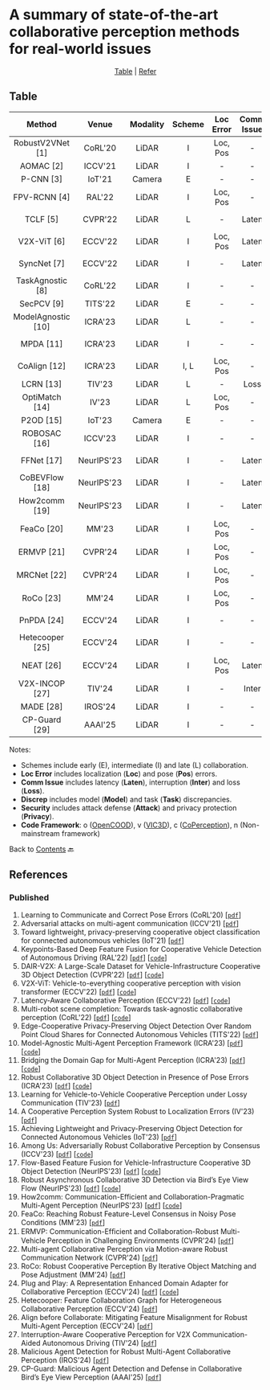 # A summary of state-of-the-art collaborative perception methods for real-world issues

<div align="center">
<p align="center">
<a href="#table">Table</a> |
<a href="#references">Refer</a> 
</p>
</div>

## Table
|   Method               |   Venue         | Modality         |       Scheme         |     Loc Error         |   Comm Issue         |     Discrep         |      Security         |    Code                                                                         |
|:----------------------:|:---------------:|:----------------:|:--------------------:|:---------------------:|:--------------------:|:-------------------:|:---------------------:|:-------------------------------------------------------------------------------:|
| RobustV2VNet [1]       | CoRL'20         | LiDAR            | I                    | Loc, Pos              | -                    | -                   | -                     | -                                                                               |
| AOMAC [2]              | ICCV'21         | LiDAR            | I                    | -                     | -                    | -                   | Attack                | -                                                                               |
| P-CNN [3]              | IoT'21          | Camera           | E                    | -                     | -                    | -                   | Privacy               | -                                                                               |
| FPV-RCNN [4]           | RAL'22          | LiDAR            | I                    | Loc, Pos              | -                    | -                   | -                     | [Linkn](https://github.com/YuanYunshuang/FPV_RCNN) ![](https://img.shields.io/github/stars/YuanYunshuang/FPV_RCNN)                           |
| TCLF [5]               | CVPR'22         | LiDAR            | L                    | -                     | Laten                | -                   | -                     | [Linkv](https://github.com/AIR-THU/DAIR-V2X) ![](https://img.shields.io/github/stars/AIR-THU/DAIR-V2X)                                    |
| V2X-ViT [6]            | ECCV'22         | LiDAR            | I                    | Loc, Pos              | Laten                | -                   | -                     | [Linko](https://github.com/DerrickXuNu/v2x-vit) ![](https://img.shields.io/github/stars/DerrickXuNu/v2x-vit)                                  |
| SyncNet [7]            | ECCV'22         | LiDAR            | I                    | -                     | Laten                | -                   | -                     | [Linkc](https://github.com/MediaBrain-SJTU/SyncNet) ![](https://img.shields.io/github/stars/MediaBrain-SJTU/SyncNet)                              |
| TaskAgnostic [8]       | CoRL'22         | LiDAR            | I                    | -                     | -                    | Task                | -                     | [Linkc](https://github.com/coperception/star) ![](https://img.shields.io/github/stars/coperception/star)                                   |
| SecPCV [9]             | TITS'22         | LiDAR            | E                    | -                     | -                    | -                   | Privacy               | -                                                                               |
| ModelAgnostic [10]     | ICRA'23         | LiDAR            | L                    | -                     | -                    | Model               | -                     | [Linko](https://github.com/DerrickXuNu/model_anostic) ![](https://img.shields.io/github/stars/DerrickXuNu/model_anostic)                           |
| MPDA [11]              | ICRA'23         | LiDAR            | I                    | -                     | -                    | Model               | -                     | [Linko](https://github.com/DerrickXuNu/MPDA) ![](https://img.shields.io/github/stars/DerrickXuNu/MPDA)                                     |
| CoAlign [12]           | ICRA'23         | LiDAR            | I, L                 | Loc, Pos              | -                    | -                   | -                     | [Linko](https://github.com/yifanlu0227/CoAlign)![](https://img.shields.io/github/stars/yifanlu0227/CoAlign)                                  |
| LCRN [13]              | TIV'23          | LiDAR            | L                    | -                     | Loss                 | -                   | -                     | -                                                                               |
| OptiMatch [14]         | IV'23           | LiDAR            | L                    | Loc, Pos              | -                    | -                   | -                     | -                                                                               |
| P2OD [15]              | IoT'23          | Camera           | E                    | -                     | -                    | -                   | Privacy               | -                                                                               |
| ROBOSAC [16]           | ICCV'23         | LiDAR            | I                    | -                     | -                    | -                   | Attack               | [Linkc](https://github.com/coperception/ROBOSAC) ![](https://img.shields.io/github/stars/coperception/ROBOSAC)                                  |
| FFNet [17]             | NeurIPS'23         | LiDAR            | I                    | -                     | Laten                | -                   | -                   | [Linkv](https://github.com/haibao-yu/FFNet-VIC3D) ![](https://img.shields.io/github/stars/haibao-yu/FFNet-VIC3D)                                 |
| CoBEVFlow [18]             | NeurIPS'23         | LiDAR            | I                    | -                     | Laten                | -                   | -                   | [Linko](https://github.com/MediaBrain-SJTU/CoBEVFlow) ![](https://img.shields.io/github/stars/MediaBrain-SJTU/CoBEVFlow)  |
| How2comm [19]             | NeurIPS'23         | LiDAR            | I                    | -                     | Laten                | -                   | -         |     [Linko](https://github.com/ydk122024/How2comm) ![](https://img.shields.io/github/stars/ydk122024/How2comm)  |
| FeaCo [20]             | MM'23         | LiDAR            | I                    | Loc, Pos             | -                | -                   | -                   | [Linko](https://github.com/jmgu0212/FeaCo) ![](https://img.shields.io/github/stars/jmgu0212/FeaCo)               |
| ERMVP [21]             | CVPR'24         | LiDAR            | I                    | Loc, Pos             | -                | -                   | -                   | [Linko](https://github.com/Terry9a/ERMVP) ![](https://img.shields.io/github/stars/Terry9a/ERMVP)                 |
| MRCNet [22]             | CVPR'24         | LiDAR            | I                    | Loc, Pos             | -                | -                   | -                   | [Linko](https://github.com/IndigoChildren/collaborative-perception-MRCNet)![](https://img.shields.io/github/stars/IndigoChildren/collaborative-perception-MRCNet)               |
| RoCo [23]             | MM'24         | LiDAR            | I                    | Loc, Pos             | -                | -                   | -                   | [Linko](https://github.com/HuangZhe885/RoCo) ![](https://img.shields.io/github/stars/HuangZhe885/RoCo)               |
| PnPDA [24]             | ECCV'24         | LiDAR            | I                    | -            | -                | Model                  | -                   | [Linko](https://github.com/luotianyou349/PnPDA) ![](https://img.shields.io/github/stars/luotianyou349/PnPDA)               |
| Hetecooper [25]             | ECCV'24         | LiDAR            | I                    | -            | -                | Model                  | -                   |           |
| NEAT [26]             | ECCV'24         | LiDAR            | I                    | Loc, Pos           | Laten               | -                  | -                   |           |
| V2X-INCOP [27]         | TIV'24        | LiDAR            | I                    | -                     | Inter                | -                   | -                     | -               |
| MADE [28]         | IROS'24        | LiDAR            | I                    | -                     | -                | -                   | Attack                     | -               |
| CP-Guard [29]         | AAAI'25        | LiDAR            | I                    | -                     | -                | -                   | Attack                     | -               |

Notes:
- Schemes include early (E), intermediate (I) and late (L) collaboration.
- **Loc Error** includes localization (**Loc**) and pose (**Pos**) errors.
- **Comm Issue** includes latency (**Laten**), interruption (**Inter**) and loss (**Loss**).
- **Discrep** includes model (**Model**) and task (**Task**) discrepancies.
- **Security** includes attack defense (**Attack**) and privacy protection (**Privacy**).
- **Code Framework**: o ([OpenCOOD](https://github.com/DerrickXuNu/OpenCOOD)), v ([VIC3D](https://github.com/AIR-THU/DAIR-V2X)), c ([CoPerception](https://github.com/coperception/coperception)), n (Non-mainstream framework)

Back to [Contents](README.md) 🔙 

## References
### Published
1. Learning to Communicate and Correct Pose Errors (CoRL'20) [[`pdf`](https://arxiv.org/abs/2011.05289)] 
2. Adversarial attacks on multi-agent communication (ICCV'21) [[`pdf`](https://arxiv.org/abs/2101.06560)]
3. Toward lightweight, privacy-preserving cooperative object classification for connected autonomous vehicles (IoT'21) [[`pdf`](https://ieeexplore.ieee.org/document/9468670)]
4. Keypoints-Based Deep Feature Fusion for Cooperative Vehicle Detection of Autonomous Driving (RAL'22) [[`pdf`](https://arxiv.org/abs/2109.11615)] [[`code`](https://github.com/YuanYunshuang/FPV_RCNN)]
5. DAIR-V2X: A Large-Scale Dataset for Vehicle-Infrastructure Cooperative 3D Object Detection (CVPR'22) [[`pdf`](https://arxiv.org/abs/2204.05575)] [[`code`](https://github.com/AIR-THU/DAIR-V2X)]
6. V2X-ViT: Vehicle-to-everything cooperative perception with vision transformer (ECCV'22) [[`pdf`](https://arxiv.org/abs/2203.10638)] [[`code`](https://github.com/DerrickXuNu/v2x-vit)]
7. Latency-Aware Collaborative Perception (ECCV'22) [[`pdf`](https://arxiv.org/abs/2207.08560)] [[`code`](https://github.com/MediaBrain-SJTU/SyncNet)]
8. Multi-robot scene completion: Towards task-agnostic collaborative perception (CoRL'22) [[`pdf`](https://openreview.net/forum?id=hW0tcXOJas2)] [[`code`](https://github.com/coperception/star)]
9. Edge-Cooperative Privacy-Preserving Object Detection Over Random Point Cloud Shares for Connected Autonomous Vehicles (TITS'22) [[`pdf`](https://ieeexplore.ieee.org/document/9928424)]
10. Model-Agnostic Multi-Agent Perception Framework (ICRA'23) [[`pdf`](https://arxiv.org/abs/2203.13168)] [[`code`](https://github.com/DerrickXuNu/model_anostic)]
11. Bridging the Domain Gap for Multi-Agent Perception (ICRA'23) [[`pdf`](https://arxiv.org/abs/2210.08451)] [[`code`](https://github.com/DerrickXuNu/MPDA)]
12. Robust Collaborative 3D Object Detection in Presence of Pose Errors (ICRA'23) [[`pdf`](https://arxiv.org/abs/2211.07214)] [[`code`](https://github.com/yifanlu0227/CoAlign)]
13. Learning for Vehicle-to-Vehicle Cooperative Perception under Lossy Communication (TIV'23) [[`pdf`](https://arxiv.org/abs/2212.08273)]
14. A Cooperative Perception System Robust to Localization Errors (IV'23) [[`pdf`](https://arxiv.org/abs/2210.06289)]
15. Achieving Lightweight and Privacy-Preserving Object Detection for Connected Autonomous Vehicles (IoT'23) [[`pdf`](https://ieeexplore.ieee.org/document/9913215)]
16. Among Us: Adversarially Robust Collaborative Perception by Consensus (ICCV'23) [[`pdf`](https://arxiv.org/abs/2303.09495)] [[`code`](https://github.com/coperception/ROBOSAC)]
17. Flow-Based Feature Fusion for Vehicle-Infrastructure Cooperative 3D Object Detection (NeurIPS'23) [[`pdf`](https://openreview.net/forum?id=gsglrhvQxX)] [[`code`](https://github.com/haibao-yu/FFNet-VIC3D)]
18. Robust Asynchronous Collaborative 3D Detection via Bird’s Eye View Flow (NeurIPS'23) [[`pdf`](https://arxiv.org/abs/2309.16940)] [[`code`](https://github.com/MediaBrain-SJTU/CoBEVFlow)]
19. How2comm: Communication-Efficient and Collaboration-Pragmatic Multi-Agent Perception (NeurIPS'23) [[`pdf`](https://openreview.net/forum?id=Dbaxm9ujq6)] [[`code`](https://github.com/ydk122024/How2comm)]
20. FeaCo: Reaching Robust Feature-Level Consensus in Noisy Pose Conditions (MM'23) [[`pdf`](https://dl.acm.org/doi/abs/10.1145/3581783.3611880)]
21. ERMVP: Communication-Efﬁcient and Collaboration-Robust Multi-Vehicle Perception in Challenging Environments (CVPR'24) [[`pdf`](https://openaccess.thecvf.com/content/CVPR2024/papers/Zhang_ERMVP_Communication-Efficient_and_Collaboration-Robust_Multi-Vehicle_Perception_in_Challenging_Environments_CVPR_2024_paper.pdf)]
22. Multi-agent Collaborative Perception via Motion-aware Robust Communication Network (CVPR'24) [[`pdf`](https://openaccess.thecvf.com/content/CVPR2024/papers/Hong_Multi-agent_Collaborative_Perception_via_Motion-aware_Robust_Communication_Network_CVPR_2024_paper.pdf)]
23. RoCo: Robust Cooperative Perception By Iterative Object Matching and Pose Adjustment (MM'24) [[`pdf`](https://openreview.net/forum?id=TFFnsgu2Pr)]
24. Plug and Play: A Representation Enhanced Domain Adapter for Collaborative Perception (ECCV'24) [[`pdf`](https://www.ecva.net/papers/eccv_2024/papers_ECCV/papers/10564.pdf)] [[`code`](https://github.com/luotianyou349/PnPDA)]
25. Hetecooper: Feature Collaboration Graph for Heterogeneous Collaborative Perception (ECCV'24) [[`pdf`](https://www.ecva.net/papers/eccv_2024/papers_ECCV/papers/07071.pdf)]
26. Align before Collaborate: Mitigating Feature Misalignment for Robust Multi-Agent Perception (ECCV'24) [[`pdf`](https://www.ecva.net/papers/eccv_2024/papers_ECCV/papers/00560.pdf)]
27. Interruption-Aware Cooperative Perception for V2X Communication-Aided Autonomous Driving (TIV'24) [[`pdf`](https://arxiv.org/abs/2304.11821)]
28. Malicious Agent Detection for Robust Multi-Agent Collaborative Perception (IROS'24) [[`pdf`](https://arxiv.org/abs/2304.11821)]
29. CP-Guard: Malicious Agent Detection and Defense in Collaborative Bird’s Eye View Perception (AAAI'25) [[`pdf`](https://arxiv.org/abs/2412.12000)]
